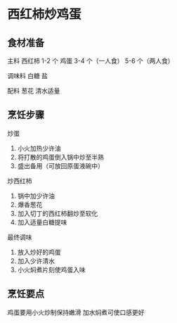 # 西红柿炒鸡蛋

## 食材准备

主料
西红柿 1-2 个
鸡蛋 3-4 个（一人食）
5-6 个（两人食）

调味料
白糖
盐

配料
葱花
清水适量

## 烹饪步骤

炒蛋
1. 小火加热少许油
2. 将打散的鸡蛋倒入锅中炒至半熟
3. 盛出备用（可放回原蛋液碗中）

炒西红柿
1. 锅中加少许油
2. 爆香葱花
3. 加入切丁的西红柿翻炒至软化
4. 加入适量白糖提味

最终调味
1. 放入炒好的鸡蛋
2. 加入少许清水
3. 小火焖煮片刻使鸡蛋入味

## 烹饪要点

鸡蛋要用小火炒制保持嫩滑
加水焖煮可使口感更好
